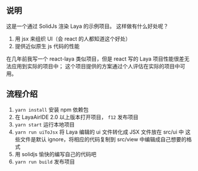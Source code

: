## 说明

这是一个通过 SolidJs 渲染 Laya 的示例项目。
这样做有什么好处呢？

1. 用 jsx 来组织 UI（会 react 的人都知道这个好处）
2. 提供近似原生 js 代码的性能

在几年前我写一个 react-laya 类似项目，但是 react 写的 Laya 项目性能很差无法应用到实际的项目中；
这个项目提供的方案通过个人评估在实际的项目中可用。

## 流程介绍

1. `yarn install` 安装 npm 依赖包
2. 在 LayaAirIDE 2.0 以上版本打开项目， `f12` 发布项目
3. `yarn start` 运行本地项目
4. `yarn run uiToJsx` 将 Laya 编辑的 ui 文件转化成 JSX 文件放在 src/ui 中
   这些文件是默认 ignore，将相应的代码复制到 src/view 中编辑成自己想要的格式
5. 用 solidjs 愉快的编写自己的代码吧
6. `yarn run build` 发布项目

